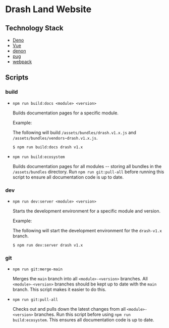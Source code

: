 # Drash Land Website

## Technology Stack

* [Deno](https://deno.land)
* [Vue](https://vuejs.org)
* [denon](https://github.com/denosaurs/denon)
* [pug](https://pugjs.org/api/getting-started.html)
* [webpack](https://webpack.js.org/)

## Scripts

### build

* `npm run build:docs <module> <version>`

    Builds documentation pages for a specific module.

    Example:

    The following will build `/assets/bundles/drash.v1.x.js` and `/assets/bundles/vendors~drash.v1.x.js`.
    
    ```shell
    $ npm run build:docs drash v1.x
    ```

* `npm run build:ecosystem`
    
    Builds documentation pages for all modules -- storing all bundles in the `/assets/bundles` directory. Run `npm run git:pull-all` before running this script to ensure all documentation code is up to date.

### dev

* `npm run dev:server <module> <version>`

    Starts the development environment for a specific module and version.

    Example:

    The following will start the development environment for the `drash-v1.x` branch.

    ```shell
    $ npm run dev:server drash v1.x
    ```

### git

* `npm run git:merge-main`

    Merges the `main` branch into all `<module>-<version>` branches. All `<module>-<version>` branches should be kept up to date with the `main` branch. This script makes it easier to do this.

* `npm run git:pull-all`

    Checks out and pulls down the latest changes from all `<module>-<version>` branches. Run this script before using `npm run build:ecosystem`. This ensures all documentation code is up to date.
